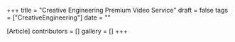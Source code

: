 +++
title = "Creative Engineering Premium Video Service"
draft = false
tags = ["CreativeEngineering"]
date = ""

[Article]
contributors = []
gallery = []
+++
